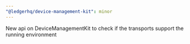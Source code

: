 ```yaml
---
"@ledgerhq/device-management-kit": minor
---
```


New api on DeviceManagementKit to check if the transports support the running environment
